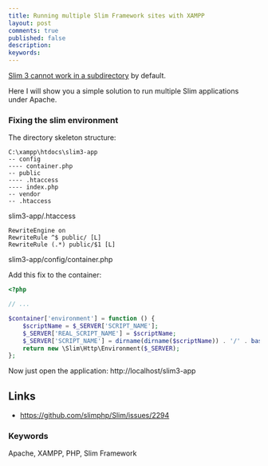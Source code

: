 ```yaml
---
title: Running multiple Slim Framework sites with XAMPP
layout: post
comments: true
published: false
description: 
keywords: 
---
```


[Slim 3 cannot work in a subdirectory](https://github.com/slimphp/Slim/issues/1529) by default. 

Here I will show you a simple solution to run multiple Slim applications under Apache.

### Fixing the slim environment

The directory skeleton structure:

```
C:\xampp\htdocs\slim3-app
-- config
---- container.php
-- public
---- .htaccess
---- index.php
-- vendor
-- .htaccess
```

slim3-app/.htaccess

```
RewriteEngine on
RewriteRule ^$ public/ [L]
RewriteRule (.*) public/$1 [L]
```

slim3-app/config/container.php

Add this fix to the container:

```php
<?php

// ...

$container['environment'] = function () {
    $scriptName = $_SERVER['SCRIPT_NAME'];
    $_SERVER['REAL_SCRIPT_NAME'] = $scriptName;
    $_SERVER['SCRIPT_NAME'] = dirname(dirname($scriptName)) . '/' . basename($scriptName);
    return new \Slim\Http\Environment($_SERVER);
};
```

Now just open the application: http://localhost/slim3-app

## Links

* <https://github.com/slimphp/Slim/issues/2294>

### Keywords

Apache, XAMPP, PHP, Slim Framework